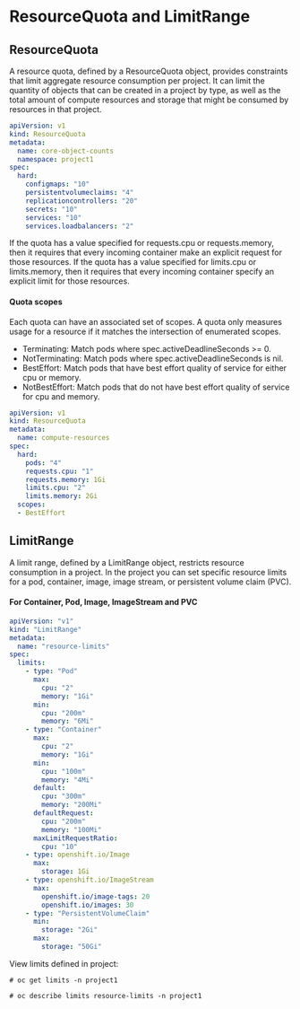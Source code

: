 # ResourceQuota and LimitRange

## ResourceQuota
A resource quota, defined by a ResourceQuota object, provides constraints that limit aggregate resource consumption per project. It can limit the quantity of objects that can be created in a project by type, as well as the total amount of compute resources and storage that might be consumed by resources in that project.

```yaml
apiVersion: v1
kind: ResourceQuota
metadata:
  name: core-object-counts
  namespace: project1
spec:
  hard:
    configmaps: "10" 
    persistentvolumeclaims: "4" 
    replicationcontrollers: "20" 
    secrets: "10" 
    services: "10" 
    services.loadbalancers: "2" 
```

If the quota has a value specified for requests.cpu or requests.memory, then it requires that every incoming container make an explicit request for those resources. If the quota has a value specified for limits.cpu or limits.memory, then it requires that every incoming container specify an explicit limit for those resources.



#### Quota scopes
Each quota can have an associated set of scopes. A quota only measures usage for a resource if it matches the intersection of enumerated scopes.
- Terminating: Match pods where spec.activeDeadlineSeconds >= 0.
- NotTerminating: Match pods where spec.activeDeadlineSeconds is nil.
- BestEffort: Match pods that have best effort quality of service for either cpu or memory.
- NotBestEffort: Match pods that do not have best effort quality of service for cpu and memory.


```yaml
apiVersion: v1
kind: ResourceQuota
metadata:
  name: compute-resources
spec:
  hard:
    pods: "4" 
    requests.cpu: "1" 
    requests.memory: 1Gi 
    limits.cpu: "2" 
    limits.memory: 2Gi 
  scopes:
  - BestEffort
```

## LimitRange
A limit range, defined by a LimitRange object, restricts resource consumption in a project. In the project you can set specific resource limits for a pod, container, image, image stream, or persistent volume claim (PVC).

#### For Container, Pod, Image, ImageStream and PVC
```yaml
apiVersion: "v1"
kind: "LimitRange"
metadata:
  name: "resource-limits" 
spec:
  limits:
    - type: "Pod" 
      max:
        cpu: "2"
        memory: "1Gi"
      min:
        cpu: "200m"
        memory: "6Mi"
    - type: "Container" 
      max:
        cpu: "2"
        memory: "1Gi"
      min:
        cpu: "100m"
        memory: "4Mi"
      default: 
        cpu: "300m"
        memory: "200Mi"
      defaultRequest: 
        cpu: "200m"
        memory: "100Mi"
      maxLimitRequestRatio: 
        cpu: "10"
    - type: openshift.io/Image 
      max:
        storage: 1Gi
    - type: openshift.io/ImageStream 
      max:
        openshift.io/image-tags: 20
        openshift.io/images: 30
    - type: "PersistentVolumeClaim" 
      min:
        storage: "2Gi"
      max:
        storage: "50Gi"
```

View limits defined in project:
```
# oc get limits -n project1

# oc describe limits resource-limits -n project1
```
